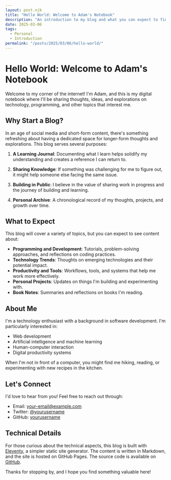 ```yaml
---
layout: post.njk
title: "Hello World: Welcome to Adam's Notebook"
description: "An introduction to my blog and what you can expect to find here."
date: 2025-03-06
tags:
  - Personal
  - Introduction
permalink: "/posts/2025/03/06/hello-world/"
---
```


# Hello World: Welcome to Adam's Notebook

Welcome to my corner of the internet! I'm Adam, and this is my digital notebook where I'll be sharing thoughts, ideas, and explorations on technology, programming, and other topics that interest me.

## Why Start a Blog?

In an age of social media and short-form content, there's something refreshing about having a dedicated space for longer-form thoughts and explorations. This blog serves several purposes:

1. **A Learning Journal**: Documenting what I learn helps solidify my understanding and creates a reference I can return to.

2. **Sharing Knowledge**: If something was challenging for me to figure out, it might help someone else facing the same issue.

3. **Building in Public**: I believe in the value of sharing work in progress and the journey of building and learning.

4. **Personal Archive**: A chronological record of my thoughts, projects, and growth over time.

## What to Expect

This blog will cover a variety of topics, but you can expect to see content about:

- **Programming and Development**: Tutorials, problem-solving approaches, and reflections on coding practices.
- **Technology Trends**: Thoughts on emerging technologies and their potential impact.
- **Productivity and Tools**: Workflows, tools, and systems that help me work more effectively.
- **Personal Projects**: Updates on things I'm building and experimenting with.
- **Book Notes**: Summaries and reflections on books I'm reading.

## About Me

I'm a technology enthusiast with a background in software development. I'm particularly interested in:

- Web development
- Artificial intelligence and machine learning
- Human-computer interaction
- Digital productivity systems

When I'm not in front of a computer, you might find me hiking, reading, or experimenting with new recipes in the kitchen.

## Let's Connect

I'd love to hear from you! Feel free to reach out through:

- Email: [your-email@example.com](mailto:your-email@example.com)
- Twitter: [@yourusername](https://twitter.com/yourusername)
- GitHub: [yourusername](https://github.com/yourusername)

## Technical Details

For those curious about the technical aspects, this blog is built with [Eleventy](https://www.11ty.dev/), a simpler static site generator. The content is written in Markdown, and the site is hosted on GitHub Pages. The source code is available on [GitHub](https://github.com/yourusername/adams-notebook).

Thanks for stopping by, and I hope you find something valuable here! 